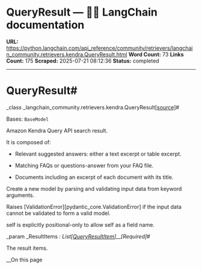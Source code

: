 # QueryResult — 🦜🔗 LangChain  documentation

**URL:** https://python.langchain.com/api_reference/community/retrievers/langchain_community.retrievers.kendra.QueryResult.html
**Word Count:** 73
**Links Count:** 175
**Scraped:** 2025-07-21 08:12:36
**Status:** completed

---

# QueryResult\#

_class _langchain\_community.retrievers.kendra.QueryResult[\[source\]](https://python.langchain.com/api_reference/_modules/langchain_community/retrievers/kendra.html#QueryResult)\#     

Bases: `BaseModel`

Amazon Kendra Query API search result.

It is composed of:     

  * Relevant suggested answers: either a text excerpt or table excerpt.

  * Matching FAQs or questions-answer from your FAQ file.

  * Documents including an excerpt of each document with its title.

Create a new model by parsing and validating input data from keyword arguments.

Raises \[ValidationError\]\[pydantic\_core.ValidationError\] if the input data cannot be validated to form a valid model.

self is explicitly positional-only to allow self as a field name.

_param _ResultItems _: List\[[QueryResultItem](https://python.langchain.com/api_reference/community/retrievers/langchain_community.retrievers.kendra.QueryResultItem.html#langchain_community.retrievers.kendra.QueryResultItem "langchain_community.retrievers.kendra.QueryResultItem")\]__\[Required\]_\#     

The result items.

__On this page